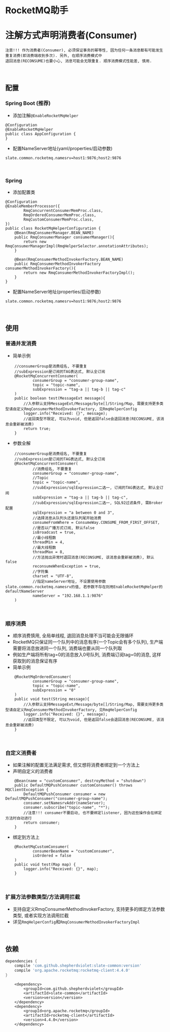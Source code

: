 # RocketMQ助手

# 注解方式声明消费者(Consumer)

```text
注意!!! 作为消费者(Consumer), 必须保证事务的幂等性, 因为任何一条消息都有可能发生重复消费(即消费端收到多次). 另外, 在顺序消费模式中
退回消息(RECONSUME)也要小心, 消息可能会无限重复. 顺序消费模式性能差, 慎用. 
```

<br>

## 配置

### Spring Boot (推荐)

* 添加注解`@EnableRocketMqHelper`

```text
@Configuration
@EnableRocketMqHelper
public class AppConfiguration {
}
```

* 配置NameServer地址(yaml/properties/启动参数)

```text
slate.common.rocketmq.namesrv=host1:9876;host2:9876
```

<br>

### Spring

* 添加配置类

```text
@Configuration
@EnableMemberProcessor({
        RmqConcurrentConsumerMemProc.class,
        RmqOrderedConsumerMemProc.class,
        RmqCustomConsumerMemProc.class,
})
public class RocketMqHelperConfiguration {
    @Bean(RmqConsumerManager.BEAN_NAME)
    public RmqConsumerManager consumerManager(){
        return new RmqConsumerManagerImpl(RmqHelperSelector.annotationAttributes);
    }

    @Bean(RmqConsumerMethodInvokerFactory.BEAN_NAME)
    public RmqConsumerMethodInvokerFactory consumerMethodInvokerFactory(){
        return new RmqConsumerMethodInvokerFactoryImpl();
    }
}
```

* 配置NameServer地址(properties/启动参数)

```text
slate.common.rocketmq.namesrv=host1:9876;host2:9876
```

<br>

## 使用

### 普通并发消费

* 简单示例

```text
    //consumerGroup是消费组名, 不要重复
    //subExpression是订阅的TAG表达式, 默认全订阅
    @RocketMqConcurrentConsumer(
            consumerGroup = "consumer-group-name",
            topic = "topic-name",
            subExpression = "tag-a || tag-b || tag-c"
    )
    public boolean test(MessageExt message){
        //入参默认支持MessageExt/Message/byte[]/String/Map, 需要支持更多类型请自定义RmqConsumerMethodInvokerFactory, 见RmqHelperConfig
        logger.info("Received: {}", message);
        //返回类型不限定, 可以为void, 但是返回false会退回消息(RECONSUME, 该消息会重新被消费)
        return true;
    }
```

* 参数全解

```text
    //consumerGroup是消费组名, 不要重复
    //subExpression是订阅的TAG表达式, 默认全订阅
    @RocketMqConcurrentConsumer(
            //消费组名, 不要重复
            consumerGroup = "consumer-group-name",
            //Topic
            topic = "topic-name",
            //subExpression/sqlExpression二选一, 订阅的TAG表达式, 默认全订阅
            subExpression = "tag-a || tag-b || tag-c",
            //subExpression/sqlExpression二选一, SQL92过滤条件, 需Broker配置
            sqlExpression = "a between 0 and 3",
            //选择消息从队列头还是队列尾开始消费
            consumeFromWhere = ConsumeWay.CONSUME_FROM_FIRST_OFFSET,
            //是否以广播方式订阅, 默认false
            isBroadcast = true,
            //最小线程数
            threadMin = 4,
            //最大线程数
            threadMax = 8,
            //方法抛出异常时退回消息(RECONSUME, 该消息会重新被消费), 默认false
            reconsumeWhenException = true,
            //字符集
            charset = "UTF-8",
            //指定nameServer地址, 不设置使用参数slate.common.rocketmq.namesrv的值, 若参数不存在则用EnableRocketMqHelper的defaultNameServer
            nameServer = "192.168.1.1:9876"
    )
```

<br>

### 顺序消费

* 顺序消费慎用, 全局单线程, 退回消息处理不当可能会无限循环
* RocketMQ只保证同一个队列中的消息有序(一个Topic会有多个队列), 生产端需要将消息放进同一个队列, 消费端也要从同一个队列取
* 例如生产端将所有tag=0的消息放入0号队列, 消费端订阅tag=0的消息, 这样获取到的消息保证有序
* 简单示例

```text
    @RocketMqOrderedConsumer(
            consumerGroup = "consumer-group-name",
            topic = "topic-name",
            subExpression = "0"
    )
    public void test(String message){
        //入参默认支持MessageExt/Message/byte[]/String/Map, 需要支持更多类型请自定义RmqConsumerMethodInvokerFactory, 见RmqHelperConfig
        logger.info("Received: {}", message);
        //返回类型不限定, 可以为void, 但是返回false会退回消息(RECONSUME, 该消息会重新被消费)
    }
```

<br>

### 自定义消费者

* 如果注解的配置无法满足需求, 但又想将消费者绑定到一个方法上
* 声明自定义的消费者

```text
    @Bean(name = "customConsumer", destroyMethod = "shutdown")
    public DefaultMQPushConsumer customConsumer() throws MQClientException {
        DefaultMQPushConsumer consumer = new DefaultMQPushConsumer("consumer-group-name");
        consumer.setNamesrvAddr(nameServer);
        consumer.subscribe("topic-name", "*");
        //注意!!! consumer不要启动, 也不要绑定listener, 因为这些操作会在绑定方法时自动进行
        return consumer;
    }
```

* 绑定到方法上

```text
    @RocketMqCustomConsumer(
            consumerBeanName = "customConsumer",
            isOrdered = false
    )
    public void test(Map map) {
        logger.info("Received: {}", map);
    }
```

<br>

### 扩展方法参数类型/方法调用拦截

* 支持自定义RmqConsumerMethodInvokerFactory, 支持更多的绑定方法参数类型, 或者实现方法调用拦截
* 详见`RmqHelperConfig`和`RmqConsumerMethodInvokerFactoryImpl`

<br>

## 依赖

```gradle
dependencies {
    compile 'com.github.shepherdviolet:slate-common:version'
    compile 'org.apache.rocketmq:rocketmq-client:4.4.0'
}

```

```maven
    <dependency>
        <groupId>com.github.shepherdviolet</groupId>
        <artifactId>slate-common</artifactId>
        <version>version</version>
    </dependency>
    <dependency>
        <groupId>org.apache.rocketmq</groupId>
        <artifactId>rocketmq-client</artifactId>
        <version>4.4.0</version>
    </dependency>
```
